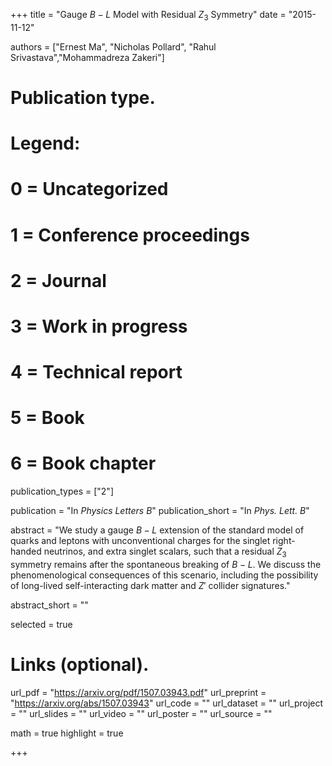 +++
title = "Gauge $B-L$ Model with Residual $Z_3$ Symmetry"
date = "2015-11-12"

authors = ["Ernest Ma", "Nicholas Pollard", "Rahul Srivastava","Mohammadreza Zakeri"]

# Publication type.
# Legend:
# 0 = Uncategorized
# 1 = Conference proceedings
# 2 = Journal
# 3 = Work in progress
# 4 = Technical report
# 5 = Book
# 6 = Book chapter
publication_types = ["2"]

publication = "In *Physics Letters B*"
publication_short = "In *Phys. Lett. B*"

abstract = "We study a gauge $B-L$ extension of the standard model of quarks and leptons with unconventional charges for the singlet right-handed neutrinos, and extra singlet scalars, such that a residual $Z_3$ symmetry remains after the spontaneous breaking of $B-L$. We discuss the phenomenological consequences of this scenario, including the possibility of long-lived self-interacting dark matter and $Z'$ collider signatures."

abstract_short = ""

selected = true

# Links (optional).
url_pdf = "https://arxiv.org/pdf/1507.03943.pdf"
url_preprint = "https://arxiv.org/abs/1507.03943"
url_code = ""
url_dataset = ""
url_project = ""
url_slides = ""
url_video = ""
url_poster = ""
url_source = ""

math = true
highlight = true

+++
